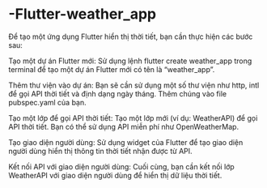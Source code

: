 # -Flutter-weather_app
 Để tạo một ứng dụng Flutter hiển thị thời tiết, bạn cần thực hiện các bước sau:

Tạo một dự án Flutter mới: Sử dụng lệnh flutter create weather_app trong terminal để tạo một dự án Flutter mới có tên là “weather_app”.

Thêm thư viện vào dự án: Bạn sẽ cần sử dụng một số thư viện như http, intl để gọi API thời tiết và định dạng ngày tháng. Thêm chúng vào file pubspec.yaml của bạn.

Tạo một lớp để gọi API thời tiết: Tạo một lớp mới (ví dụ: WeatherAPI) để gọi API thời tiết. Bạn có thể sử dụng API miễn phí như OpenWeatherMap.

Tạo giao diện người dùng: Sử dụng widget của Flutter để tạo giao diện người dùng hiển thị thông tin thời tiết nhận được từ API.

Kết nối API với giao diện người dùng: Cuối cùng, bạn cần kết nối lớp WeatherAPI với giao diện người dùng để hiển thị dữ liệu thời tiết.
